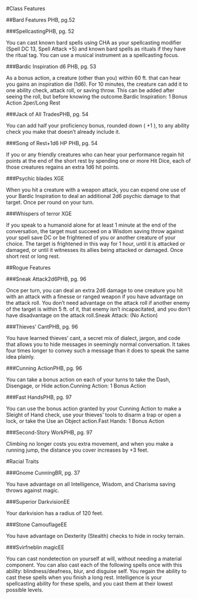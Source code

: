 #Class Features

##Bard Features PHB, pg.52

###SpellcastingPHB, pg. 52

You can cast known bard spells using CHA as your spellcasting modifier (Spell DC 13, Spell Attack +5) and known bard spells as rituals if they have the ritual tag. You can use a musical instrument as a spellcasting focus.

###Bardic Inspiration d6 PHB, pg. 53

As a bonus action, a creature (other than you) within 60 ft. that can hear you gains an inspiration die (1d6). For 10 minutes, the creature can add it to one ability check, attack roll, or saving throw. This can be added after seeing the roll, but before knowing the outcome.Bardic Inspiration: 1 Bonus Action 2per/Long Rest

###Jack of All TradesPHB, pg. 54

You can add half your proficiency bonus, rounded down ( +1 ), to any ability check you make that doesn’t already include it.

###Song of Rest+1d6 HP PHB, pg. 54

If you or any friendly creatures who can hear your performance regain hit points at the end of the short rest by spending one or more Hit Dice, each of those creatures regains an extra 1d6 hit points.

###Psychic blades XGE

When you hit a creature with a weapon attack, you can expend one use of your Bardic Inspiration to deal an additional 2d6 psychic damage to that target. Once per round on your turn.

###Whispers of terror XGE

If you speak to a humanoid alone for at least 1 minute at the end of the conversation, the target must succeed on a Wisdom saving throw against your spell save DC or be frightened of you or another creature of your choice. The target is frightened in this way for 1 hour, until it is attacked or damaged, or until it witnesses its allies being attacked or damaged.
Once short rest or long rest.

##Rogue Features

###Sneak Attack2d6PHB, pg. 96

Once per turn, you can deal an extra 2d6 damage to one creature you hit with an attack with a finesse or ranged weapon if you have advantage on the attack roll. You don’t need advantage on the attack roll if another enemy of the target is within 5 ft. of it, that enemy isn’t incapacitated, and you don’t have disadvantage on the attack roll.Sneak Attack: (No Action)

###Thieves’ CantPHB, pg. 96

You have learned thieves’ cant, a secret mix of dialect, jargon, and code that allows you to hide messages in seemingly normal conversation. It takes four times longer to convey such a message than it does to speak the same idea plainly.

###Cunning ActionPHB, pg. 96

You can take a bonus action on each of your turns to take the Dash, Disengage, or Hide action.Cunning Action: 1 Bonus Action

###Fast HandsPHB, pg. 97

You can use the bonus action granted by your Cunning Action to make a Sleight of Hand check, use your thieves’ tools to disarm a trap or open a lock, or take the Use an Object action.Fast Hands: 1 Bonus Action

###Second-Story WorkPHB, pg. 97

Climbing no longer costs you extra movement, and when you make a running jump, the distance you cover increases by +3 feet.

#Racial Traits

###Gnome CunningBR, pg. 37

You have advantage on all Intelligence, Wisdom, and Charisma saving throws against magic.

###Superior DarkvisionEE

Your darkvision has a radius of 120 feet.

###Stone CamouflageEE

You have advantage on Dexterity (Stealth) checks to hide in rocky terrain.

###Svirfneblin magicEE

You can cast nondetection on yourself at will, without needing a material component. You can also cast each of the following spells once with this ability: blindness/deafness, blur, and disguise self. You regain the ability to cast these spells when you finish a long rest.
Intelligence is your spellcasting ability for these spells, and you cast them at their lowest possible levels.
